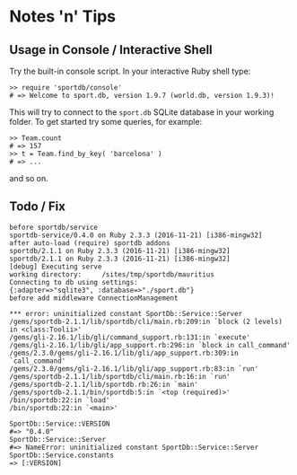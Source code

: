 # Notes 'n' Tips


## Usage in Console / Interactive Shell


Try the built-in console script. In your interactive Ruby shell type:

    >> require 'sportdb/console'
    # => Welcome to sport.db, version 1.9.7 (world.db, version 1.9.3)!

This will try to connect to the `sport.db` SQLite database in your working folder.
To get started try some queries, for example:

    >> Team.count
    # => 157
    >> t = Team.find_by_key( 'barcelona' )
    # => ...

and so on.



## Todo / Fix

```
before sportdb/service
sportdb-service/0.4.0 on Ruby 2.3.3 (2016-11-21) [i386-mingw32]
after auto-load (require) sportdb addons
sportdb/2.1.1 on Ruby 2.3.3 (2016-11-21) [i386-mingw32]
sportdb/2.1.1 on Ruby 2.3.3 (2016-11-21) [i386-mingw32]
[debug] Executing serve
working directory:     /sites/tmp/sportdb/mauritius
Connecting to db using settings:
{:adapter=>"sqlite3", :database=>"./sport.db"}
before add middleware ConnectionManagement

*** error: uninitialized constant SportDb::Service::Server
/gems/sportdb-2.1.1/lib/sportdb/cli/main.rb:209:in `block (2 levels) in <class:Toolii>'
/gems/gli-2.16.1/lib/gli/command_support.rb:131:in `execute'
/gems/gli-2.16.1/lib/gli/app_support.rb:296:in `block in call_command'
/gems/2.3.0/gems/gli-2.16.1/lib/gli/app_support.rb:309:in `call_command'
/gems/2.3.0/gems/gli-2.16.1/lib/gli/app_support.rb:83:in `run'
/gems/sportdb-2.1.1/lib/sportdb/cli/main.rb:16:in `run'
/gems/sportdb-2.1.1/lib/sportdb.rb:26:in `main'
/gems/sportdb-2.1.1/bin/sportdb:5:in `<top (required)>'
/bin/sportdb:22:in `load'
/bin/sportdb:22:in `<main>'

SportDb::Service::VERSION
#=> "0.4.0"
SportDb::Service::Server
#=> NameError: uninitialized constant SportDb::Service::Server
SportDb::Service.constants
=> [:VERSION]
```
